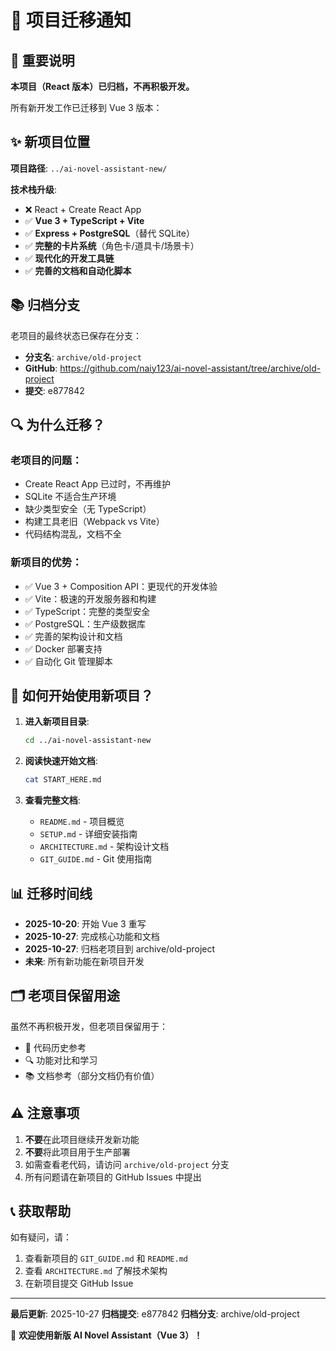 # 🚨 项目迁移通知

## 📢 重要说明

**本项目（React 版本）已归档，不再积极开发。**

所有新开发工作已迁移到 Vue 3 版本：

## ✨ 新项目位置

**项目路径**: `../ai-novel-assistant-new/`

**技术栈升级**:
- ❌ React + Create React App
- ✅ **Vue 3 + TypeScript + Vite**
- ✅ **Express + PostgreSQL**（替代 SQLite）
- ✅ **完整的卡片系统**（角色卡/道具卡/场景卡）
- ✅ **现代化的开发工具链**
- ✅ **完善的文档和自动化脚本**

## 📚 归档分支

老项目的最终状态已保存在分支：
- **分支名**: `archive/old-project`
- **GitHub**: https://github.com/naiy123/ai-novel-assistant/tree/archive/old-project
- **提交**: e877842

## 🔍 为什么迁移？

### 老项目的问题：
- Create React App 已过时，不再维护
- SQLite 不适合生产环境
- 缺少类型安全（无 TypeScript）
- 构建工具老旧（Webpack vs Vite）
- 代码结构混乱，文档不全

### 新项目的优势：
- ✅ Vue 3 + Composition API：更现代的开发体验
- ✅ Vite：极速的开发服务器和构建
- ✅ TypeScript：完整的类型安全
- ✅ PostgreSQL：生产级数据库
- ✅ 完善的架构设计和文档
- ✅ Docker 部署支持
- ✅ 自动化 Git 管理脚本

## 🚀 如何开始使用新项目？

1. **进入新项目目录**:
   ```bash
   cd ../ai-novel-assistant-new
   ```

2. **阅读快速开始文档**:
   ```bash
   cat START_HERE.md
   ```

3. **查看完整文档**:
   - `README.md` - 项目概览
   - `SETUP.md` - 详细安装指南
   - `ARCHITECTURE.md` - 架构设计文档
   - `GIT_GUIDE.md` - Git 使用指南

## 📊 迁移时间线

- **2025-10-20**: 开始 Vue 3 重写
- **2025-10-27**: 完成核心功能和文档
- **2025-10-27**: 归档老项目到 archive/old-project
- **未来**: 所有新功能在新项目开发

## 🗂️ 老项目保留用途

虽然不再积极开发，但老项目保留用于：
- 📖 代码历史参考
- 🔍 功能对比和学习
- 📚 文档参考（部分文档仍有价值）

## ⚠️ 注意事项

1. **不要**在此项目继续开发新功能
2. **不要**将此项目用于生产部署
3. 如需查看老代码，请访问 `archive/old-project` 分支
4. 所有问题请在新项目的 GitHub Issues 中提出

## 📞 获取帮助

如有疑问，请：
1. 查看新项目的 `GIT_GUIDE.md` 和 `README.md`
2. 查看 `ARCHITECTURE.md` 了解技术架构
3. 在新项目提交 GitHub Issue

---

**最后更新**: 2025-10-27
**归档提交**: e877842
**归档分支**: archive/old-project

🎉 **欢迎使用新版 AI Novel Assistant（Vue 3）！**
